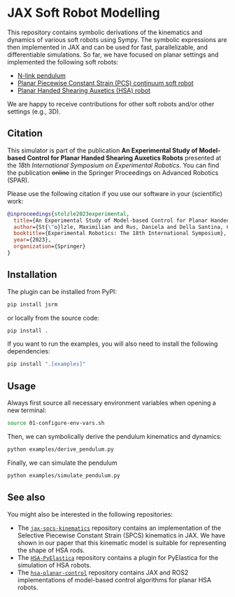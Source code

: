 # JAX Soft Robot Modelling

This repository contains symbolic derivations of the kinematics and dynamics of various soft robots using Sympy.
The symbolic expressions are then implemented in JAX and can be used for fast, parallelizable, and differentiable simulations.
So far, we have focused on planar settings and implemented the following soft robots:

- [N-link pendulum](examples/simulate_pendulum.py)
- [Planar Piecewise Constant Strain (PCS) continuum soft robot](examples/simulate_planar_pcs.py)
- [Planar Handed Shearing Auxetics (HSA) robot](examples/simulate_planar_hsa.py)

We are happy to receive contributions for other soft robots and/or other settings (e.g., 3D).

## Citation

This simulator is part of the publication **An Experimental Study of Model-based Control
for Planar Handed Shearing Auxetics Robots** presented at the _18th International Symposium on Experimental Robotics_. 
You can find the publication ~~online~~ in the Springer Proceedings on Advanced Robotics (SPAR).

Please use the following citation if you use our software in your (scientific) work:

```bibtex
@inproceedings{stolzle2023experimental,
  title={An Experimental Study of Model-based Control for Planar Handed Shearing Auxetics Robots},
  author={St{\"o}lzle, Maximilian and Rus, Daniela and Della Santina, Cosimo},
  booktitle={Experimental Robotics: The 18th International Symposium},
  year={2023},
  organization={Springer}
}
```

## Installation

The plugin can be installed from PyPI:

```bash
pip install jsrm
```

or locally from the source code:

```bash
pip install .
```

If you want to run the examples, you will also need to install the following dependencies:

```bash
pip install ".[examples]"
```

## Usage

Always first source all necessary environment variables when opening a new terminal:

```bash
source 01-configure-env-vars.sh
```

Then, we can symbolically derive the pendulum kinematics and dynamics:

```bash
python examples/derive_pendulum.py
```

Finally, we can simulate the pendulum
```bash
python examples/simulate_pendulum.py
```

## See also

You might also be interested in the following repositories:
 - The [`jax-spcs-kinematics`](https://github.com/tud-phi/jax-spcs-kinematics) repository contains an implementation
 of the Selective Piecewise Constant Strain (SPCS) kinematics in JAX. We have shown in our paper that this kinematic 
model is suitable for representing the shape of HSA rods.
 - The [`HSA-PyElastica`](https://github.com/tud-phi/HSA-PyElastica) repository contains a plugin for PyElastica
for the simulation of HSA robots.
 - The [`hsa-planar-control`](https://github.com/tud-phi/hsa-planar-control) repository contains JAX and ROS2 implementations
 of model-based control algorithms for planar HSA robots.
